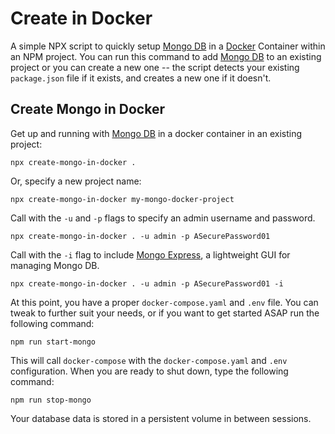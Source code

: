 # Create in Docker

A simple NPX script to quickly setup [Mongo DB] in a [Docker] Container within an NPM project. You can run this command to add [Mongo DB] to an existing project or you can create a new one -- the script detects your existing ```package.json``` file if it exists, and creates a new one if it doesn't.

## Create Mongo in Docker

Get up and running with [Mongo DB] in a docker container in an existing project:

```
npx create-mongo-in-docker .
```
Or, specify a new project name:
```
npx create-mongo-in-docker my-mongo-docker-project
```

Call with the ```-u``` and ```-p``` flags to specify an admin username and password.
```
npx create-mongo-in-docker . -u admin -p ASecurePassword01
```

Call with the ```-i``` flag to include [Mongo Express], a lightweight GUI for managing Mongo DB.

```
npx create-mongo-in-docker . -u admin -p ASecurePassword01 -i
```

At this point, you have a proper ```docker-compose.yaml``` and ```.env``` file. You can tweak to further suit your needs, or if you want to get started ASAP run the following command:

```
npm run start-mongo
```

This will call ```docker-compose``` with the ```docker-compose.yaml``` and ```.env``` configuration. When you are ready to shut down, type the following command:

```
npm run stop-mongo
```

Your database data is stored in a persistent volume in between sessions.

[Docker]: https://www.docker.com/
[Mongo DB]: https://www.mongodb.com/
[Mongo Express]: https://hub.docker.com/_/mongo-express